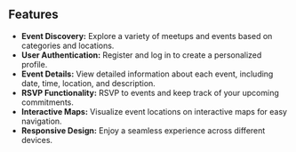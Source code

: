 ## Features

- **Event Discovery:** Explore a variety of meetups and events based on categories and locations.
- **User Authentication:** Register and log in to create a personalized profile.
- **Event Details:** View detailed information about each event, including date, time, location, and description.
- **RSVP Functionality:** RSVP to events and keep track of your upcoming commitments.
- **Interactive Maps:** Visualize event locations on interactive maps for easy navigation.
- **Responsive Design:** Enjoy a seamless experience across different devices.
